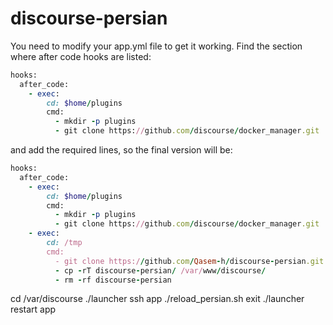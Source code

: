 discourse-persian
======================

You need to modify your app.yml file to get it working. Find the section where after code hooks are listed:

```ruby
hooks:
  after_code:
    - exec:
        cd: $home/plugins
        cmd:
          - mkdir -p plugins
          - git clone https://github.com/discourse/docker_manager.git
```

and add the required lines, so the final version will be:

```ruby
hooks:
  after_code:
    - exec:
        cd: $home/plugins
        cmd:
          - mkdir -p plugins
          - git clone https://github.com/discourse/docker_manager.git
    - exec:
        cd: /tmp
        cmd:
          - git clone https://github.com/Qasem-h/discourse-persian.git
          - cp -rT discourse-persian/ /var/www/discourse/
          - rm -rf discourse-persian
```
cd /var/discourse
./launcher ssh app
./reload_persian.sh
exit
./launcher restart app


